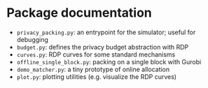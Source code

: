 # Package documentation

- `privacy_packing.py`: an entrypoint for the simulator; useful for debugging
- `budget.py`: defines the privacy budget abstraction with RDP
- `curves.py`: RDP curves for some standard mechanisms
- `offline_single_block.py`: packing on a single block with Gurobi
- `demo_matcher.py`: a tiny prototype of online allocation
- `plot.py`: plotting utilities (e.g. visualize the RDP curves)
